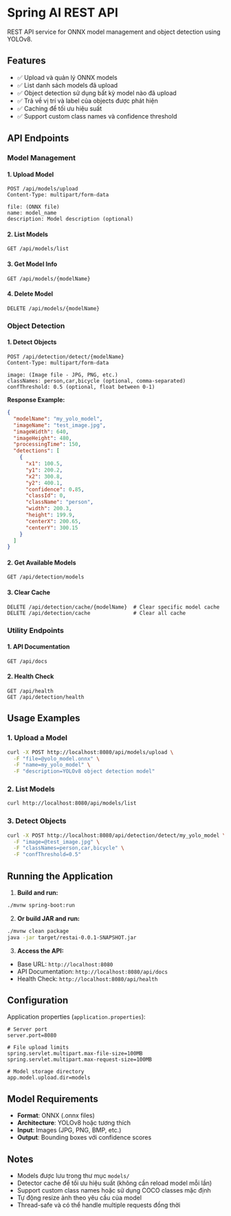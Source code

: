 # Spring AI REST API

REST API service for ONNX model management and object detection using YOLOv8.

## Features

- ✅ Upload và quản lý ONNX models
- ✅ List danh sách models đã upload
- ✅ Object detection sử dụng bất kỳ model nào đã upload
- ✅ Trả về vị trí và label của objects được phát hiện
- ✅ Caching để tối ưu hiệu suất
- ✅ Support custom class names và confidence threshold

## API Endpoints

### Model Management

#### 1. Upload Model
```http
POST /api/models/upload
Content-Type: multipart/form-data

file: (ONNX file)
name: model_name
description: Model description (optional)
```

#### 2. List Models
```http
GET /api/models/list
```

#### 3. Get Model Info
```http
GET /api/models/{modelName}
```

#### 4. Delete Model
```http
DELETE /api/models/{modelName}
```

### Object Detection

#### 1. Detect Objects
```http
POST /api/detection/detect/{modelName}
Content-Type: multipart/form-data

image: (Image file - JPG, PNG, etc.)
classNames: person,car,bicycle (optional, comma-separated)
confThreshold: 0.5 (optional, float between 0-1)
```

**Response Example:**
```json
{
  "modelName": "my_yolo_model",
  "imageName": "test_image.jpg",
  "imageWidth": 640,
  "imageHeight": 480,
  "processingTime": 150,
  "detections": [
    {
      "x1": 100.5,
      "y1": 200.2,
      "x2": 300.8,
      "y2": 400.1,
      "confidence": 0.85,
      "classId": 0,
      "className": "person",
      "width": 200.3,
      "height": 199.9,
      "centerX": 200.65,
      "centerY": 300.15
    }
  ]
}
```

#### 2. Get Available Models
```http
GET /api/detection/models
```

#### 3. Clear Cache
```http
DELETE /api/detection/cache/{modelName}  # Clear specific model cache
DELETE /api/detection/cache              # Clear all cache
```

### Utility Endpoints

#### 1. API Documentation
```http
GET /api/docs
```

#### 2. Health Check
```http
GET /api/health
GET /api/detection/health
```

## Usage Examples

### 1. Upload a Model
```bash
curl -X POST http://localhost:8080/api/models/upload \
  -F "file=@yolo_model.onnx" \
  -F "name=my_yolo_model" \
  -F "description=YOLOv8 object detection model"
```

### 2. List Models
```bash
curl http://localhost:8080/api/models/list
```

### 3. Detect Objects
```bash
curl -X POST http://localhost:8080/api/detection/detect/my_yolo_model \
  -F "image=@test_image.jpg" \
  -F "classNames=person,car,bicycle" \
  -F "confThreshold=0.5"
```

## Running the Application

1. **Build and run:**
```bash
./mvnw spring-boot:run
```

2. **Or build JAR and run:**
```bash
./mvnw clean package
java -jar target/restai-0.0.1-SNAPSHOT.jar
```

3. **Access the API:**
- Base URL: `http://localhost:8080`
- API Documentation: `http://localhost:8080/api/docs`
- Health Check: `http://localhost:8080/api/health`

## Configuration

Application properties (`application.properties`):
```properties
# Server port
server.port=8080

# File upload limits
spring.servlet.multipart.max-file-size=100MB
spring.servlet.multipart.max-request-size=100MB

# Model storage directory
app.model.upload.dir=models
```

## Model Requirements

- **Format**: ONNX (.onnx files)
- **Architecture**: YOLOv8 hoặc tương thích
- **Input**: Images (JPG, PNG, BMP, etc.)
- **Output**: Bounding boxes với confidence scores

## Notes

- Models được lưu trong thư mục `models/` 
- Detector cache để tối ưu hiệu suất (không cần reload model mỗi lần)
- Support custom class names hoặc sử dụng COCO classes mặc định
- Tự động resize ảnh theo yêu cầu của model
- Thread-safe và có thể handle multiple requests đồng thời
